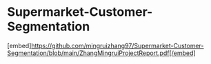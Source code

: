 # Supermarket-Customer-Segmentation
[embed]https://github.com/mingruizhang97/Supermarket-Customer-Segmentation/blob/main/ZhangMingruiProjectReport.pdf[/embed]
